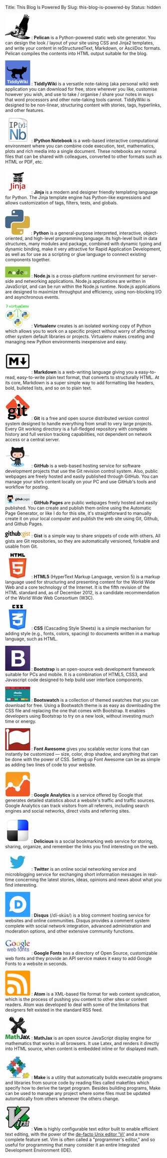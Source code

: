 Title: This Blog Is Powered By
Slug: this-blog-is-powered-by
Status: hidden

[![Pelican Logo](/images/logos/thumbnail/pelican_logo.png)](http://blog.getpelican.com/)
:   **Pelican** is a Python-powered static web site generator. You can design the look / layout of your site using CSS and Jinja2 templates, and write your content in reStructuredText, Markdown, or AsciiDoc formats.  Pelican compiles the contents into HTML output suitable for the blog.

[![TiddlyWiki Logo](/images/logos/thumbnail/tiddlywiki_logo.png)](http://tiddlywiki.com/)
:   **TiddlyWiki** is a versatile note-taking (aka personal wiki) web application you can download for free, store wherever you like, customise however you wish, and use to take / organise / share your notes in ways that word processors and other note-taking tools cannot. TiddlyWiki is designed to be non-linear, structuring content with stories, tags, hyperlinks, and other features.

[![IPython Logo](/images/logos/thumbnail/ipython_notebook_logo.png)](http://ipython.org/notebook.html)
:   **IPython Notebook** is a web-based interactive computational environment where you can combine code execution, text, mathematics, plots and rich media into a single document. These notebooks are normal files that can be shared with colleagues, converted to other formats such as HTML or PDF, etc. 

[![Jinja Logo](/images/logos/thumbnail/jinja_logo.png)](http://jinja.pocoo.org/)
:   **Jinja** is a modern and designer friendly templating language for Python. The Jinja  template engine has Python-like expressions and allows customization of tags, filters, tests, and globals.

[![Python Logo](/images/logos/thumbnail/python_logo.jpg)](http://ipython.org/)
:   **Python** is a general-purpose interpreted, interactive, object-oriented, and high-level programming language.  Its high-level built in data structures, many modules and package, combined with dynamic typing and dynamic binding, make it very attractive for Rapid Application Development, as well as for use as a scripting or glue language to connect existing components together.

[![Node.js Logo](/images/logos/thumbnail/nodejs_logo.jpg)](http://nodejs.org/) 
:   **Node.js** is a cross-platform runtime environment for server-side and networking applications. Node.js applications are written in JavaScript, and can be run within the Node.js runtime.  Node.js applications are designed to maximize throughput and efficiency, using non-blocking I/O and asynchronous events.

[![Virtualenv Logo](/images/logos/thumbnail/virtualenv_logo.jpg)](https://pypi.python.org/pypi/virtualenv)
:   **Virtualenv** creates is an isolated working copy of Python which allows you to work on a specific project without worry of affecting other system default libraries or projects. Virtualenv makes creating and managing new Python environments inexpensive and easy.

[![Markdown Logo](/images/logos/thumbnail/markdown_logo_white.png)](http://daringfireball.net/projects/markdown/)
:   **Markdown** is a web-writing language giving you a easy-to-read, easy-to-write plain text format, that converts to structurally HTML.  At its core, Markdown is a super simple way to add formatting like headers, bold, bulleted lists, and so on to plain text. 

[![Git Logo](/images/logos/thumbnail/git_logo.jpg)](http://git-scm.com/)
:   **Git** is a free and open source distributed version control system designed to handle everything from small to very large projects.  Every Git working directory is a full-fledged repository with complete history and full version tracking capabilities, not dependent on network access or a central server.

[![GitHub Logo](/images/logos/thumbnail/github_logo.png)](https://github.com/)
:   **GitHub** is a web-based hosting service for software development projects that use the Git revision control system. Also, public webpages are freely hosted and easily published through GitHub. You can manage your site’s content locally on your PC and use GitHub's tools and workflow for posting.

[![GitHub Pages Logo](/images/logos/thumbnail/github_pages_logo.jpg)](https://pages.github.com/)
:   **GitHub Pages** are public webpages freely hosted and easily published. You can create and publish them online using the Automatic Page Generator, or like I do for this site, it's straightforward to manually create it on your local computer and publish the web site using Git, Github, and Github Pages. 

[![Gist Logo](/images/logos/thumbnail/gist_logo.jpg)](https://github.com/signup/free?return_to=gist)
:   **Gist** is a simple way to share snippets of code with others. All gists are Git repositories, so they are automatically versioned, forkable and usable from Git.

[![HTML Logo](/images/logos/thumbnail/html5_logo.png)](http://www.w3.org/html/)
:   **HTML5** (HyperText Markup Language, version 5) is a markup language used for structuring and presenting content for the World Wide Web and a core technology of the Internet. It is the fifth revision of the HTML standard and, as of December 2012, is a candidate recommendation of the World Wide Web Consortium (W3C).

[![CSS Logo](/images/logos/thumbnail/css_logo.jpg)](http://www.w3.org/Style/CSS/)
:   **CSS** (Cascading Style Sheets) is a simple mechanism for adding style (e.g., fonts, colors, spacing) to documents written in a markup language, such as HTML.

[![Bootstrap Logo](/images/logos/thumbnail/bootstrap_logo.png)](http://getbootstrap.com/)
:   **Bootstrap** is an open-source web development framework suitable for PCs and mobile. It is a combination of HTML5, CSS3, and Javascript code designed to help build user interface components.

[![Bootwatch Logo](/images/logos/thumbnail/bootwatch_logo.jpg)](http://bootswatch.com/)
:   **Bootswatch** is a collection of themed swatches that you can download for free. Using a Bootwatch theme is as easy as downloading the CSS file and replacing the one that comes with Bootstrap. It enables developers using Bootstrap to try on a new look, without investing much time or energy.

[![Font Awesome Logo](/images/logos/thumbnail/font_awesome_logo.png)](http://fortawesome.github.io/Font-Awesome/)
:   **Font Awesome** gives you scalable vector icons that can instantly be customized — size, color, drop shadow, and anything that can be done with the power of CSS. Setting up Font Awesome can be as simple as adding two lines of code to your website.

[![Google Analytics Logo](/images/logos/thumbnail/google_analytics_logo.png)](http://www.google.com/analytics/)
:   **Google Analytics** is a service offered by Google that generates detailed statistics about a website's traffic and traffic sources. Google Analytics can track visitors from all referrers, including search engines and social networks, direct visits and referring sites.

[![Delicious Logo](/images/logos/thumbnail/delicious_logo.png)](https://delicious.com/)
:   **Delicious** is a social bookmarking web service for storing, sharing, organize, and remember the links you find interesting on the web.

[![Twitter Logo](/images/logos/thumbnail/twitter_logo.jpg)](https://twitter.com/)
:   **Twitter** is an online social networking service and microblogging service for exchanging short information messages in real-time concerning the latest stories, ideas, opinions and news about what you find interesting.

[![Disqus Logo](/images/logos/thumbnail/disqus_logo.png)](http://disqus.com/)
:   **Disqus** (/dï-sküs/) is a blog comment hosting service for websites and online communities. Disqus provides a comment system complete with social network integration, advanced administration and moderation options, and other extensive community functions.

[![Google Fonts Logo](/images/logos/thumbnail/google_fonts_logo.jpg)](http://www.google.com/fonts#)
:   **Google Fonts** has a directory of Open Source, customizable web fonts and they provide an API service makes it easy to add Google Fonts to a website in seconds.

[![Atom Logo](/images/logos/thumbnail/atom_logo.png)](http://atomenabled.org/)
:   **Atom** is a XML-based file format for web content syndication, which is the process of pushing you content to other sites or content readers. Atom was developed to deal with some of the limitations that designers felt existed in the standard RSS feed.

[![MathJax Logo](/images/logos/thumbnail/mathjax_logo.jpg)](http://www.mathjax.org/)
:   **MathJax** is an open source JavaScript display engine for mathematics that works in all browsers. It use Latex, and renders it directly into HTML source, when content is embedded inline or for displayed math.

[![Make Logo](/images/logos/thumbnail/make_logo.jpg)](http://web.sarathlakshman.com/Articles/Makefile.pdf)
:   **Make** is a utility that automatically builds executable programs and libraries from source code by reading files called makefiles which specify how to derive the target program. Besides building programs, Make can be used to manage any project where some files must be updated automatically from others whenever the others change.

[![Vim Logo](/images/logos/thumbnail/vim_editor_logo.png)](http://www.vim.org/)
:   **Vim** is highly configurable text editor built to enable efficient text editing, with the power of the [de-facto Unix editor 'Vi'][01] and a more complete feature set. Vim is often called a "programmer's editor," and so useful for programming that many consider it an entire Integrated Development Environment (IDE).



[01]:http://www.slate.com/articles/technology/bitwise/2014/05/oldest_software_rivalry_emacs_and_vi_two_text_editors_used_by_programmers.html
